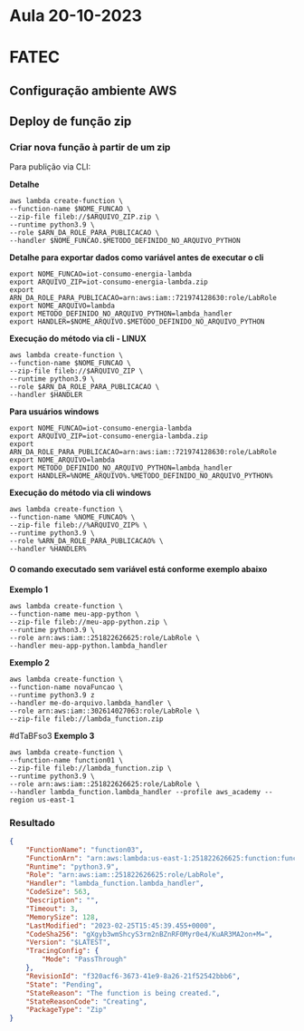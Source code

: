 # Aula 20-10-2023

# FATEC

## Configuração ambiente AWS

## Deploy de função zip

### Criar nova função à partir de um zip

Para publição via CLI:

**Detalhe**
```shell
aws lambda create-function \
--function-name $NOME_FUNCAO \
--zip-file fileb://$ARQUIVO_ZIP.zip \
--runtime python3.9 \
--role $ARN_DA_ROLE_PARA_PUBLICACAO \
--handler $NOME_FUNCAO.$METODO_DEFINIDO_NO_ARQUIVO_PYTHON
```

**Detalhe para exportar dados como variável antes de executar o cli**
```shell
export NOME_FUNCAO=iot-consumo-energia-lambda
export ARQUIVO_ZIP=iot-consumo-energia-lambda.zip
export ARN_DA_ROLE_PARA_PUBLICACAO=arn:aws:iam::721974128630:role/LabRole
export NOME_ARQUIVO=lambda
export METODO_DEFINIDO_NO_ARQUIVO_PYTHON=lambda_handler
export HANDLER=$NOME_ARQUIVO.$METODO_DEFINIDO_NO_ARQUIVO_PYTHON
```

**Execução do método via cli - LINUX**
```shell
aws lambda create-function \
--function-name $NOME_FUNCAO \
--zip-file fileb://$ARQUIVO_ZIP \
--runtime python3.9 \
--role $ARN_DA_ROLE_PARA_PUBLICACAO \
--handler $HANDLER
```

**Para usuários windows**
```shell
export NOME_FUNCAO=iot-consumo-energia-lambda
export ARQUIVO_ZIP=iot-consumo-energia-lambda.zip
export ARN_DA_ROLE_PARA_PUBLICACAO=arn:aws:iam::721974128630:role/LabRole
export NOME_ARQUIVO=lambda
export METODO_DEFINIDO_NO_ARQUIVO_PYTHON=lambda_handler
export HANDLER=%NOME_ARQUIVO%.%METODO_DEFINIDO_NO_ARQUIVO_PYTHON%
```
**Execução do método via cli windows**
```shell
aws lambda create-function \
--function-name %NOME_FUNCAO% \
--zip-file fileb://%ARQUIVO_ZIP% \
--runtime python3.9 \
--role %ARN_DA_ROLE_PARA_PUBLICACAO% \
--handler %HANDLER%
```

#### O comando executado sem variável está conforme exemplo abaixo

**Exemplo 1**
```shell
aws lambda create-function \
--function-name meu-app-python \
--zip-file fileb://meu-app-python.zip \
--runtime python3.9 \
--role arn:aws:iam::251822626625:role/LabRole \
--handler meu-app-python.lambda_handler
```

**Exemplo 2**
```shell
aws lambda create-function \
--function-name novaFuncao \
--runtime python3.9 z
--handler me-do-arquivo.lambda_handler \
--role arn:aws:iam::302614027063:role/LabRole \
--zip-file fileb://lambda_function.zip
```
#dTaBFso3
**Exemplo 3**
```shell
aws lambda create-function \
--function-name function01 \
--zip-file fileb://lambda_function.zip \
--runtime python3.9 \
--role arn:aws:iam::251822626625:role/LabRole \
--handler lambda_function.lambda_handler --profile aws_academy --region us-east-1
```
### Resultado

```json
{
    "FunctionName": "function03",
    "FunctionArn": "arn:aws:lambda:us-east-1:251822626625:function:function03",
    "Runtime": "python3.9",
    "Role": "arn:aws:iam::251822626625:role/LabRole",
    "Handler": "lambda_function.lambda_handler",
    "CodeSize": 563,
    "Description": "",
    "Timeout": 3,
    "MemorySize": 128,
    "LastModified": "2023-02-25T15:45:39.455+0000",
    "CodeSha256": "gXgyb3wmShcyS3rm2nBZnRF0Myr0e4/KuAR3MA2on+M=",
    "Version": "$LATEST",
    "TracingConfig": {
        "Mode": "PassThrough"
    },
    "RevisionId": "f320acf6-3673-41e9-8a26-21f52542bbb6",
    "State": "Pending",
    "StateReason": "The function is being created.",
    "StateReasonCode": "Creating",
    "PackageType": "Zip"
}

```